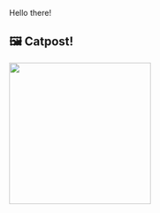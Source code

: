 Hello there!



## 🖼️ Catpost!

<sub>
    <img src="https://cdn2.thecatapi.com/images/3ho.png" height="256">
</sub>

